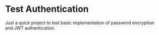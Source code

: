 # Test Authentication

Just a quick project to test basic implementation of password encryption and JWT authentication.
